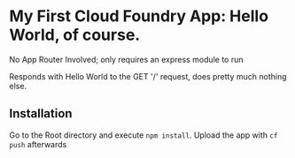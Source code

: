 # My First Cloud Foundry App: Hello World, of course.

No App Router Involved; only requires an express module to run

Responds with Hello World to the GET '/' request, does pretty much nothing else.

## Installation

Go to the Root directory and execute `npm install`. Upload the app with `cf push` afterwards
